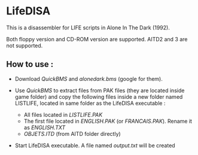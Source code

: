 # LifeDISA

This is a disassembler for LIFE scripts in Alone In The Dark (1992).

Both floppy version and CD-ROM version are supported. AITD2 and 3 are not supported.

## How to use : 

- Download *QuickBMS* and *alonedark.bms* (google for them).

- Use *QuickBMS* to extract files from PAK files (they are located inside game folder) and copy the following files inside a new folder named LISTLIFE, located in same folder as the LifeDISA executable :
  - All files located in *LISTLIFE.PAK*
  - The first file located in *ENGLISH.PAK* (or *FRANCAIS.PAK*). Rename it as *ENGLISH.TXT*
  - *OBJETS.ITD* (from AITD folder directly)

- Start LifeDISA executable. A file named *output.txt* will be created